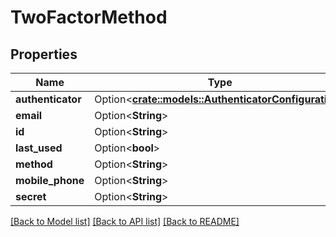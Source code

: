 # TwoFactorMethod

## Properties

Name | Type | Description | Notes
------------ | ------------- | ------------- | -------------
**authenticator** | Option<[**crate::models::AuthenticatorConfiguration**](AuthenticatorConfiguration.md)> |  | [optional]
**email** | Option<**String**> |  | [optional]
**id** | Option<**String**> |  | [optional]
**last_used** | Option<**bool**> |  | [optional]
**method** | Option<**String**> |  | [optional]
**mobile_phone** | Option<**String**> |  | [optional]
**secret** | Option<**String**> |  | [optional]

[[Back to Model list]](../README.md#documentation-for-models) [[Back to API list]](../README.md#documentation-for-api-endpoints) [[Back to README]](../README.md)


